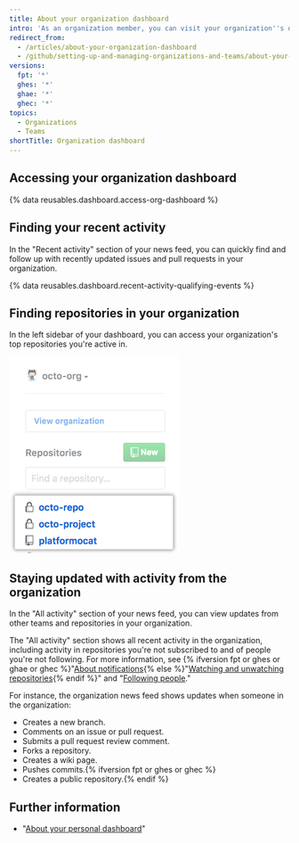 ```yaml
---
title: About your organization dashboard
intro: 'As an organization member, you can visit your organization''s dashboard throughout the day to stay updated on recent activity and keep track of issues and pull requests you''re working on or following in the organization.'
redirect_from:
  - /articles/about-your-organization-dashboard
  - /github/setting-up-and-managing-organizations-and-teams/about-your-organization-dashboard
versions:
  fpt: '*'
  ghes: '*'
  ghae: '*'
  ghec: '*'
topics:
  - Organizations
  - Teams
shortTitle: Organization dashboard
---
```


## Accessing your organization dashboard

{% data reusables.dashboard.access-org-dashboard %}

## Finding your recent activity

In the "Recent activity" section of your news feed, you can quickly find and follow up with recently updated issues and pull requests in your organization.

{% data reusables.dashboard.recent-activity-qualifying-events %}

## Finding repositories in your organization

In the left sidebar of your dashboard, you can access your organization's top repositories you're active in.

![List of repositories you're most active in from your organization](/assets/images/help/dashboard/repositories-from-organization-dashboard.png)

## Staying updated with activity from the organization

In the "All activity" section of your news feed, you can view updates from other teams and repositories in your organization.

The "All activity" section shows all recent activity in the organization, including activity in repositories you're not subscribed to and of people you're not following. For more information, see {% ifversion fpt or ghes or ghae or ghec %}"[About notifications](/github/managing-subscriptions-and-notifications-on-github/about-notifications){% else %}"[Watching and unwatching repositories](/github/receiving-notifications-about-activity-on-github/watching-and-unwatching-repositories){% endif %}" and "[Following people](/articles/following-people)."

For instance, the organization news feed shows updates when someone in the organization:
 - Creates a new branch.
 - Comments on an issue or pull request.
 - Submits a pull request review comment.
 - Forks a repository.
 - Creates a wiki page.
 - Pushes commits.{% ifversion fpt or ghes or ghec %}
 - Creates a public repository.{% endif %}

## Further information

- "[About your personal dashboard](/articles/about-your-personal-dashboard)"
